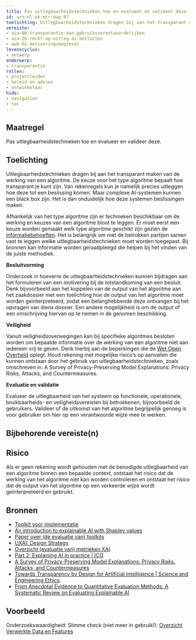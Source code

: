 ```yaml
---
title: Pas uitlegbaarheidstechnieken toe en evalueer en valideer deze.
id: urn:nl:ak:mtr:owp-07
toelichting: Uitlegbaarheidstechnieken dragen bij aan het transparant maken van de werking van een algoritme.
vereiste:
- aia-08-transparantie-aan-gebruiksverantwoordelijken
- aia-26-recht-op-uitleg-ai-besluiten
- awb-02-motiveringsbeginsel
levenscyclus:
- ontwerp
onderwerp:
- transparantie
rollen:
- projectleider
- beleid-en-advies
- ontwikkelaar
hide:
- navigation
- toc
---
```


<!-- tags -->

## Maatregel
Pas uitlegbaarheidstechnieken toe en evalueer en valideer deze.

## Toelichting
Uitlegbaarheidstechnieken dragen bij aan het transparant maken van de werking van een algoritme.
De keuze voor het type algoritme bepaalt hoe transparant je kunt zijn. Van rekenregels kun je namelijk precies uitleggen hoe deze tot een beslissing komen. Maar complexe AI-systemen kunnen een black box zijn.  Het is dan onduidelijk hoe deze systemen beslissingen maken. 

Afhankelijk van het type algoritme zijn er technieken beschikbaar om de werking en keuzes van een algoritme bloot te leggen. Er moet eerst een keuze worden gemaakt welk type algoritme geschikt zijn gezien de [informatiebehoeften](2-owp-29-informeer_betrokkenen.md). Het is belangrijk om met de betrokken partijen samen vast te leggen welke uitlegbaarheidstechnieken moet worden toegepast. Bij bronnen kan informatie worden geraadpleegd die helpen bij het vinden van de juiste methodiek. 

**Besluitvorming**

Onderzoek in hoeverre de uitlegbaarheidstechnieken kunnen bijdragen aan het formuleren van een motivering bij de totstandkoming van een besluit. Denk bijvoorbeeld aan het koppelen van de output van het algoritme aan het zaakdossier met een toelichting hoe de output van het algoritme moet worden geïnterpreteerd, zodat een belanghebbende deze ontvangen bij het opvragen van diens dossier. Een andere mogelijkheid is om de output of een omschrijving hiervan op te nemen in de genomen beschikking. 

**Veiligheid**

Vanuit veiligheidsoverwegingen kan bij specifieke algoritmes besloten worden om bepaalde informatie over de werking van een algoritme niet aan iedereen vrij te geven. Denk hierbij aan de beperkingen die de [Wet Open Overheid](woo-01-recht-op-toegang-tot-publieke-informatie.md) oplegt. Houd rekening met mogelijke risico’s op aanvallen die kunnen ontstaan door het gebruik van uitlegbaarheidstechnieken, zoals omschreven in: A Survey of Privacy-Preserving Model Explanations: Privacy Risks, Attacks, and Countermeasures. 

**Evaluatie en validatie**

Evalueer de uitlegbaarheid van het systeem op functionele, operationele, bruikbaarheids- en veiligheidsvereisten bij betrokkenen, bijvoorbeeld de gebruikers. Valideer of de uitkomst van het algoritme begrijpelijk genoeg is voor gebruiker om hier op een verantwoorde wijze mee te werken. 

## Bijbehorende vereiste(n)

<!-- list_vereisten_on_maatregelen_page -->

## Risico
Als er geen rekening wordt gehouden met de benodigde uitlegbaarheid van een algoritme binnen een bepaalde context, ontstaat het risico dat de werking van het algoritme niet kan worden controleren en ontstaat het risico dat de output van het algoritme op een verkeerde wijze wordt geïnterpreteerd en gebruikt. 

## Bronnen
- [Toolkit voor implementatie](https://xaitk.org/)
- [An introduction to explainable AI with Shapley values](https://shap.readthedocs.io/en/latest/example_notebooks/overviews/An%20introduction%20to%20explainable%20AI%20with%20Shapley%20values.html)
- [Paper over (de evaluatie van) toolkits](https://www.ijcai.org/proceedings/2023/0747.pdf)
- [UXAI: Design Strategy](https://www.uxai.design/design-strategy)
- [Overzicht (evaluatie van) metrieken XAI](https://dl.acm.org/doi/pdf/10.1145/3583558)
- [Part 2: Explaining AI in practice | ICO](https://ico.org.uk/for-organisations/uk-gdpr-guidance-and-resources/artificial-intelligence/explaining-decisions-made-with-artificial-intelligence/part-2-explaining-ai-in-practice/)
- [A Survey of Privacy-Preserving Model Explanations: Privacy Risks, Attacks, and Countermeasures](https://arxiv.org/pdf/2404.00673)
- [Towards Transparency by Design for Artificial Intelligence | Science and Engineering Ethics](https://link.springer.com/content/pdf/10.1007/s11948-020-00276-4.pdf).
- [From Anecdotal Evidence to Quantitative Evaluation Methods: A Systematic Review on Evaluating Explainable AI](https://dl.acm.org/doi/pdf/10.1145/3583558)

## Voorbeeld

Onderzoekswaardigheid: Slimme check (niet meer in gebruik!): [Overzicht Verwerkte Data en Features](https://algoritmeregister.amsterdam.nl/wp-content/plugins/saidot-integratorv2/proxy.php?url=Qkjr73KewvSGp9K9GZcmjTzlFZxCvCvCFeCDZeqMWRfHl5SQ4WcgwEYMZGiOmz3w4DbAf%2B73Yic31bbsTTUISY905oRIWR1r%2Bh06UaTgeZk%2BPcwkNkxWYVfLz5h9mbDw19Fj1XHD1g6w30YkMleiFFhHSpbAez2OaEPto8K6tm9qmPY8wULc9S045oV91H5POhzx9CuNwZTEs%2BC1rhX6sUo5%2BO%2FPoDtN4TAV92gDl9dwxWjbJ9BYI4Jxm6M2GEan253nLkJMa035Ly2QTN7NOvaiuSOqqzjNqOPo8h8Ezryj4o5Q%2B%2FWhYRoA3v2ZM0npHxs9oQ8R5WGIbUKXUYQ2Rf6WyitIeWn6CP6tinNekB0%3D)
